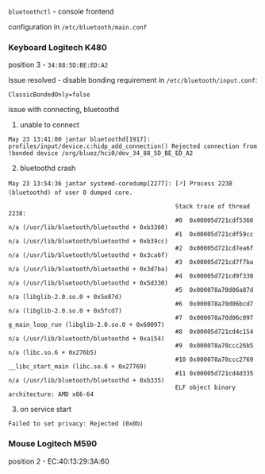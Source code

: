 `bluetoothctl` - console frontend

configuration in `/etc/bluetooth/main.conf`

### Keyboard Logitech K480

position 3 - `34:88:5D:BE:ED:A2`

Issue resolved - disable bonding requirement in `/etc/bluetooth/input.conf`:

```
ClassicBondedOnly=false
```

issue with connecting, bluetoothd

1. unable to connect
   
 
```
May 23 13:41:00 jantar bluetoothd[1917]: profiles/input/device.c:hidp_add_connection() Rejected connection from !bonded device /org/bluez/hci0/dev_34_88_5D_BE_ED_A2
```
 
2. bluetoothd crash

```
May 23 13:54:36 jantar systemd-coredump[2277]: [🡕] Process 2238 (bluetoothd) of user 0 dumped core.

                                               Stack trace of thread 2238:
                                               #0  0x00005d721cdf5360 n/a (/usr/lib/bluetooth/bluetoothd + 0xb3360)
                                               #1  0x00005d721cdf59cc n/a (/usr/lib/bluetooth/bluetoothd + 0xb39cc)
                                               #2  0x00005d721cd7ea6f n/a (/usr/lib/bluetooth/bluetoothd + 0x3ca6f)
                                               #3  0x00005d721cd7f7ba n/a (/usr/lib/bluetooth/bluetoothd + 0x3d7ba)
                                               #4  0x00005d721cd9f330 n/a (/usr/lib/bluetooth/bluetoothd + 0x5d330)
                                               #5  0x000078a70d06a87d n/a (libglib-2.0.so.0 + 0x5e87d)
                                               #6  0x000078a70d06bcd7 n/a (libglib-2.0.so.0 + 0x5fcd7)
                                               #7  0x000078a70d06c097 g_main_loop_run (libglib-2.0.so.0 + 0x60097)
                                               #8  0x00005d721cd4c154 n/a (/usr/lib/bluetooth/bluetoothd + 0xa154)
                                               #9  0x000078a70ccc26b5 n/a (libc.so.6 + 0x276b5)
                                               #10 0x000078a70ccc2769 __libc_start_main (libc.so.6 + 0x27769)
                                               #11 0x00005d721cd4d335 n/a (/usr/lib/bluetooth/bluetoothd + 0xb335)
                                               ELF object binary architecture: AMD x86-64
```

3. on service start

```
Failed to set privacy: Rejected (0x0b)
```


### Mouse Logitech M590 

position 2 - EC:40:13:29:3A:60

